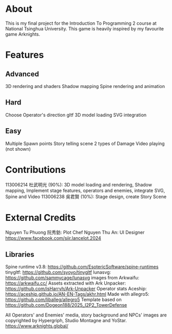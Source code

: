 ﻿# About
This is my final project for the Introduction To Programming 2 course at National Tsinghua University. This game is heavily inspired by my favourite game Arknights.

# Features
## Advanced
3D rendering and shaders
Shadow mapping
Spine rendering and animation
## Hard
Choose Operator's direction
gltf 3D model loading
SVG integration
## Easy
Multiple Spawn points
Story telling scene
2 types of Damage
Video playing (not shown)

# Contributions
113006214 杜武明光 (90%): 3D model loading and rendering, Shadow mapping, Implement stage features, operators and enemies, integrate SVG, Spine and Video
113006238 吳君賢 (10%): Stage design, create Story Scene

# External Credits
Nguyen Tu Phuong 阮秀鈁: Plot Chef
Nguyen Thu An: UI Designer https://www.facebook.com/siir.lancelot.2024

## Libraries
Spine runtime v3.8: https://github.com/EsotericSoftware/spine-runtimes
tinygltf: https://github.com/syoyo/tinygltf
lunasvg: https://github.com/sammycage/lunasvg
images from Arkwaifu: https://arkwaifu.cc/
Assets extracted with Ark Unpacker: https://github.com/isHarryh/Ark-Unpacker
Operator stats Aceship: https://aceship.github.io/AN-EN-Tags/akhr.html
Made with allegro5: https://github.com/liballeg/allegro5
Template based on https://github.com/Dogeon188/2025_I2P2_TowerDefense

All Operators' and Enemies' media, story background and NPCs' images are copyrighted by Hypergriph, Studio Montagne and YoStar. https://www.arknights.global/